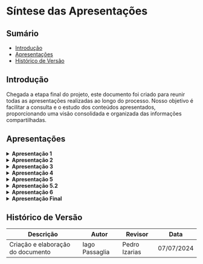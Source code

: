# Síntese das Apresentações

## Sumário
- [Introdução](#introdução)
- [Apresentações](#apresentações)
- [Histórico de Versão](#histórico-de-versão)

## Introdução
Chegada a etapa final do projeto, este documento foi criado para reunir todas as apresentações realizadas ao longo do processo. Nosso objetivo é facilitar a consulta e o estudo dos conteúdos apresentados, proporcionando uma visão consolidada e organizada das informações compartilhadas.

## Apresentações

<details>

<summary size="20"><b> Apresentação 1 </b></summary>

**Vídeo 1: Apresentação 1**

<iframe width="1082" height="390" src="https://www.youtube.com/embed/VV7DhPEaTw4?list=PL8iuGQf0VOAG6vZcaa15KTLHQfrdyMldr" title="Requisitos de software Apresentação 01 - grupo 02" frameborder="0" allow="accelerometer; autoplay; clipboard-write; encrypted-media; gyroscope; picture-in-picture; web-share" referrerpolicy="strict-origin-when-cross-origin" allowfullscreen></iframe>

<br>

Fonte: [Caio Mesquita](https://www.youtube.com/embed/VV7DhPEaTw4?list=PL8iuGQf0VOAG6vZcaa15KTLHQfrdyMldr)

**Tabela 1: Participantes**

| Participante |
|----------------|
| Breno Alexandre  |
| Bruno Araujo  |
| Caio Mesquita |
| Iago Passaglia |
| Larissa Stéfane |
| Luana Medeiros |
| Pedro Izarias |

</details>


<details>

<summary size="20"><b> Apresentação 2 </b></summary>


**Vídeo 2: Apresentação 2**

<iframe width="1082" height="390" src="https://www.youtube.com/embed/OS4mE7wQ69U" title="Requisitos de software Apresentação 02 - G02" frameborder="0" allow="accelerometer; autoplay; clipboard-write; encrypted-media; gyroscope; picture-in-picture; web-share" referrerpolicy="strict-origin-when-cross-origin" allowfullscreen></iframe>

<br>

Fonte: [Caio Mesquita](https://www.youtube.com/embed/OS4mE7wQ69U)

**Tabela 2: Participantes**


| Participante |
|----------------|
| Breno Alexandre  |
| Bruno Araujo  |
| Caio Mesquita |
| Iago Passaglia |
| Larissa Stéfane |
| Luana Medeiros |
| Pedro Izarias |

</details>


<details>

<summary size="20"><b> Apresentação 3 </b></summary>


**Vídeo 3: Apresentação 3**

<iframe width="1082" height="390" src="https://www.youtube.com/embed/eaOcepLLWQ0" title="Requisitos de Software/Grupo 2/Carteira de Trabalho Digital - Apresentação 3/Modelagem de Requisitos" frameborder="0" allow="accelerometer; autoplay; clipboard-write; encrypted-media; gyroscope; picture-in-picture; web-share" referrerpolicy="strict-origin-when-cross-origin" allowfullscreen></iframe>

<br>

Fonte: [Breno Alexandre](https://www.youtube.com/embed/eaOcepLLWQ0)

**Tabela 3: Participantes**


| Participante |
|----------------|
| Breno Alexandre  |
| Bruno Araujo  |
| Caio Mesquita |
| Iago Passaglia |
| Larissa Stéfane |
| Luana Medeiros |
| Pedro Izarias |

</details>

<details>

<summary size="20"><b> Apresentação 4 </b></summary>


**Vídeo 4: Apresentação 4**

<iframe width="1082" height="390" src="https://www.youtube.com/embed/SbHzTJMtYq8" title="Apresentação 04 Requisitos Grupo 2 Modelagem ágil 2024.1" frameborder="0" allow="accelerometer; autoplay; clipboard-write; encrypted-media; gyroscope; picture-in-picture; web-share" referrerpolicy="strict-origin-when-cross-origin" allowfullscreen></iframe>

<br>

Fonte: [Caio Mesquita](https://www.youtube.com/embed/SbHzTJMtYq8)


**Tabela 4: Participantes**


| Participante |
|----------------|
| Breno Alexandre  |
| Bruno Araujo  |
| Caio Mesquita |
| Iago Passaglia |
| Larissa Stéfane |
| Luana Medeiros |
| Pedro Izarias |

</details>

<details>

<summary size="20"><b> Apresentação 5 </b></summary>


**Vídeo 5: Apresentação 5.1**

<iframe width="1082" height="546" src="https://www.youtube.com/embed/sxWY3id4dRw" title="Entrega 5 - Grupo 2 REQUISITOS DE SOFTWARE" frameborder="0" allow="accelerometer; autoplay; clipboard-write; encrypted-media; gyroscope; picture-in-picture; web-share" referrerpolicy="strict-origin-when-cross-origin" allowfullscreen></iframe>

<br>

Fonte: [Iago Passaglia](https://www.youtube.com/embed/sxWY3id4dRw)


**Tabela 5: Participantes**


| Participante |
|----------------|
| Breno Alexandre  |
| Bruno Araujo  |
| Caio Mesquita |
| Iago Passaglia |
| Larissa Stéfane |
| Luana Medeiros |
| Pedro Izarias |

</details>

<details>

<summary size="20"><b> Apresentação 5.2 </b></summary>


**Vídeo 6: Apresentação 5.2**

<iframe width="1082" height="718" src="https://www.youtube.com/embed/HJ2exydNFkE" title="Requisitos de Software - Apresentação etapa 5.2 - Verificação e Validação II" frameborder="0" allow="accelerometer; autoplay; clipboard-write; encrypted-media; gyroscope; picture-in-picture; web-share" referrerpolicy="strict-origin-when-cross-origin" allowfullscreen></iframe>

<br>

Fonte: [Breno Alexandre](https://www.youtube.com/embed/HJ2exydNFkE)


**Tabela 6: Participantes**


| Participante |
|----------------|
| Breno Alexandre  |
| Bruno Araujo  |
| Caio Mesquita |
| Iago Passaglia |
| Larissa Stéfane |
| Pedro Izarias |

</details>

<details>

<summary size="20"><b> Apresentação 6 </b></summary>


**Vídeo 7: Apresentação 6**

<iframe width="1082" height="390" src="https://www.youtube.com/embed/olP18-WL2Os" title="Entrega 6 - Pós Rastreabilidade - Grupo 2" frameborder="0" allow="accelerometer; autoplay; clipboard-write; encrypted-media; gyroscope; picture-in-picture; web-share" referrerpolicy="strict-origin-when-cross-origin" allowfullscreen></iframe>

<br>

Fonte: [Iago Passaglia](https://www.youtube.com/embed/olP18-WL2Os)


**Tabela 7: Participantes**


| Participante |
|----------------|
| Breno Alexandre  |
| Bruno Araujo  |
| Caio Mesquita |
| Iago Passaglia |
| Larissa Stéfane |
| Luana Medeiros |
| Pedro Izarias |

</details>

<details>

<summary size="20"><b> Apresentação Final </b></summary>


**Vídeo 8: Apresentação Final**

<iframe width="1120" height="630" src="https://www.youtube.com/embed/bZZ3QX5WwNE" title="Apresentação final - Grupo 2 Requisitos - Carteira de Trabalho Digital" frameborder="0" allow="accelerometer; autoplay; clipboard-write; encrypted-media; gyroscope; picture-in-picture; web-share" referrerpolicy="strict-origin-when-cross-origin" allowfullscreen></iframe>

<br>

Fonte: [Iago Passaglia](https://www.youtube.com/watch?v=bZZ3QX5WwNE)


**Tabela 8: Participantes**


| Participante |
|----------------|
| Breno Alexandre  |
| Bruno Araujo  |
| Caio Mesquita |
| Iago Passaglia |
| Larissa Stéfane |
| Luana Medeiros |
| Pedro Izarias |

</details>

## Histórico de Versão

| Descrição                    | Autor | Revisor | Data       |
|------------------------------|-------|---------|------------|
| Criação e elaboração do documento | Iago Passaglia | Pedro Izarias | 07/07/2024 |
